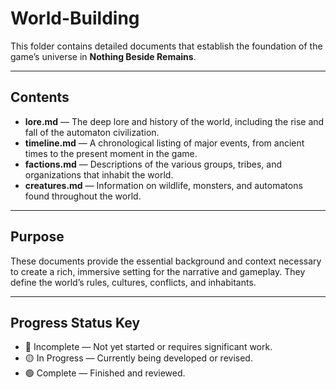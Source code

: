 # World-Building

This folder contains detailed documents that establish the foundation of the game’s universe in **Nothing Beside Remains**.

---

## Contents

- **lore.md** — The deep lore and history of the world, including the rise and fall of the automaton civilization.
- **timeline.md** — A chronological listing of major events, from ancient times to the present moment in the game.
- **factions.md** — Descriptions of the various groups, tribes, and organizations that inhabit the world.
- **creatures.md** — Information on wildlife, monsters, and automatons found throughout the world.

---

## Purpose

These documents provide the essential background and context necessary to create a rich, immersive setting for the narrative and gameplay. They define the world’s rules, cultures, conflicts, and inhabitants.

---

## Progress Status Key

- 🔴 Incomplete — Not yet started or requires significant work.
- 🟡 In Progress — Currently being developed or revised.
- 🟢 Complete — Finished and reviewed.
